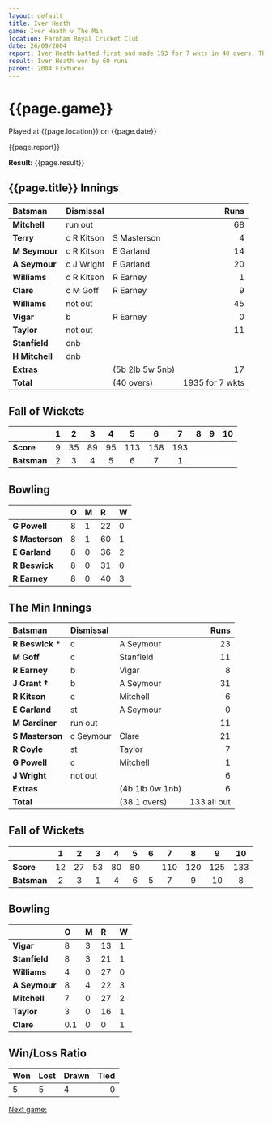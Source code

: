 ```yaml
---
layout: default
title: Iver Heath
game: Iver Heath v The Min
location: Farnham Royal Cricket Club
date: 26/09/2004
report: Iver Heath batted first and made 193 for 7 wkts in 40 overs. The Min replied with 133 all out in 38.1 overs
result: Iver Heath won by 60 runs
parent: 2004 Fixtures
---
```


# {{page.game}}

Played at {{page.location}} on {{page.date}}

{{page.report}}

**Result:** {{page.result}}

## {{page.title}} Innings

| Batsman | Dismissal |  | Runs |
|:---|:---|---|---:|
| **Mitchell** | run out |  | 68 |
| **Terry** | c R Kitson | S Masterson | 4 |
| **M Seymour** | c R Kitson | E Garland | 14 |
| **A Seymour** | c J Wright | E Garland | 20 |
| **Williams** | c R Kitson | R Earney | 1 |
| **Clare** | c M Goff | R Earney | 9 |
| **Williams** | not out |  | 45 |
| **Vigar** | b | R Earney | 0 |
| **Taylor** | not out |  | 11 |
| **Stanfield** | dnb |  |  |
| **H Mitchell** | dnb |  |  |
| **Extras** | | (5b 2lb 5w 5nb) | 17 |
| **Total** | | (40 overs) | 1935 for 7 wkts |

## Fall of Wickets

| | 1 | 2 | 3 | 4 | 5 | 6 | 7 | 8 | 9 | 10 |
|---|:---:|:---:|:---:|:---:|:---:|:---:|:---:|:---:|:---:|:---:|
| **Score** | 9 | 35 | 89 | 95 | 113 | 158 | 193 |  |  |  |
| **Batsman** | 2 | 3 | 4 | 5 | 6 | 7 | 1 |  |  |  |

## Bowling

| | O | M | R | W |
|---|:---|:---|:---|:---|
| **G Powell** | 8 | 1 | 22 | 0 |
| **S Masterson** | 8 | 1 | 60 | 1 |
| **E Garland** | 8 | 0 | 36 | 2 |
| **R Beswick** | 8 | 0 | 31 | 0 |
| **R Earney** | 8 | 0 | 40 | 3 |

## The Min Innings

| Batsman | Dismissal |  | Runs |
|:---|:---|---|---:|
| **R Beswick &#42;** | c | A Seymour | 23 |
| **M Goff** | c | Stanfield | 11 |
| **R Earney** | b | Vigar | 8 |
| **J Grant &#8224;** | b | A Seymour | 31 |
| **R Kitson** | c | Mitchell | 6 |
| **E Garland** | st | A Seymour | 0 |
| **M Gardiner** | run out |  | 11 |
| **S Masterson** | c Seymour | Clare | 21 |
| **R Coyle** | st | Taylor | 7 |
| **G Powell** | c | Mitchell | 1 |
| **J Wright** | not out |  | 6 |
| **Extras** | | (4b 1lb 0w 1nb) | 6 |
| **Total** | | (38.1 overs) | 133 all out |

## Fall of Wickets

| | 1 | 2 | 3 | 4 | 5 | 6 | 7 | 8 | 9 | 10 |
|---|:---:|:---:|:---:|:---:|:---:|:---:|:---:|:---:|:---:|:---:|
| **Score** | 12 | 27 | 53 | 80 | 80 |  | 110 | 120 | 125 | 133 |
| **Batsman** | 2 | 3 | 1 | 4 | 6 | 5 | 7 | 9 | 10 | 8 |

## Bowling

| | O | M | R | W |
|---|:---|:---|:---|:---|
| **Vigar** | 8 | 3 | 13 | 1 |
| **Stanfield** | 8 | 3 | 21 | 1 |
| **Williams** | 4 | 0 | 27 | 0 |
| **A Seymour** | 8 | 4 | 22 | 3 |
| **Mitchell** | 7 | 0 | 27 | 2 |
| **Taylor** | 3 | 0 | 16 | 1 |
| **Clare** | 0.1 | 0 | 0 | 1 |

## Win/Loss Ratio

| Won | Lost | Drawn | Tied |
|:---|:---|:---|---:|
| 5 | 5 | 4 | 0 |

[Next game:]({{page.next}})